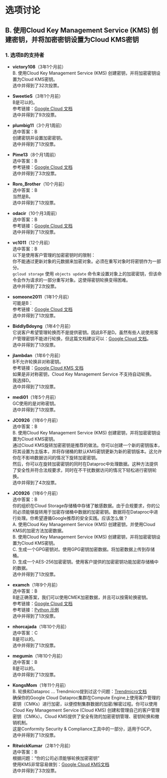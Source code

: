 # 选项讨论
  
  ## B. 使用Cloud Key Management Service (KMS) 创建密钥，并将加密密钥设置为Cloud KMS密钥
  
  ### 1. 选项B的支持者
  - **victory108**（3年1个月前）  
    B. 使用Cloud Key Management Service (KMS) 创建密钥，并将加密密钥设置为Cloud KMS密钥。  
    选中并得到了32次投票。
  
  - **SweetieS**（3年1个月前）  
    B是可以的。  
    参考链接：[Google Cloud 文档](https://cloud.google.com/storage/docs/encryption/using-customer-managed-keys#add-object-key)  
    选中并得到了9次投票。
  
  - **plumbig11**（3个月1周前）  
    选中答案：B  
    创建密钥并设置加密密钥。  
    选中并得到了1次投票。
  
  - **Pime13**（8个月1周前）  
    选中答案：B  
    参考链接：[Google Cloud 文档](https://cloud.google.com/storage/docs/encryption/customer-managed-keys#key-rotation)  
    选中并得到了3次投票。
  
  - **Roro_Brother**（10个月前）  
    选中答案：B  
    当然是B。  
    选中并得到了1次投票。
  
  - **odacir**（10个月3周前）  
    选中答案：B  
    参考链接：[Google Cloud 文档](https://cloud.google.com/storage/docs/encryption/customer-managed-keys#key-rotation)  
    选中并得到了1次投票。
  
  - **vc1011**（12个月前）  
    选中答案：B  
    以下是使用客户管理的加密密钥时的限制：  
    你不能通过更新对象的元数据来加密对象。必须在重写对象时将密钥作为一部分。  
    `gcloud storage` 使用 `objects update` 命令来设置对象上的加密密钥，但该命令会作为请求的一部分重写对象。这使得密钥轮换变得困难。  
    选中并得到了2次投票。
  
  - **someone2011**（1年1个月前）  
    可能是B：  
    参考链接：[Google Cloud 文档](https://cloud.google.com/storage/docs/encryption/customer-managed-keys#key-replacement)  
    选中并得到了1次投票。
  
  - **BiddlyBdoyng**（1年4个月前）  
    它说客户希望管理轮换而不是提供密钥。因此B不是D。虽然有些人说使用客户管理密钥不能进行轮换，但这篇文档建议可以：[Google Cloud 文档](https://cloud.google.com/storage/docs/encryption/customer-managed-keys#key-rotation)。  
    选中并得到了1次投票。
  
  - **jlambdan**（1年6个月前）  
    B不允许轮换非对称密钥。  
    参考链接：[Google Cloud KMS 文档](https://cloud.google.com/kms/docs/key-rotation)  
    如果是非对称密钥，Cloud Key Management Service 不支持自动轮换。  
    我选择D。  
    选中并得到了1次投票。
  
  - **medi01**（1年5个月前）  
    GC使用的是对称密钥。  
    选中并得到了1次投票。
  
  - **JC0926**（1年6个月前）  
    选中答案：B  
    B. 使用Cloud Key Management Service (KMS) 创建密钥，并将加密密钥设置为Cloud KMS密钥。  
    通过Cloud KMS旋转加密密钥是推荐的做法。你可以创建一个新的密钥版本，将其设置为主版本，并将存储桶的默认KMS密钥更新为新的密钥版本。这允许你在不影响数据访问的情况下旋转加密密钥。  
    然后，你可以在旋转加密密钥的同时在Dataproc中处理数据。这种方法提供了安全性并符合法规要求，同时在不干扰数据访问的情况下轻松进行密钥轮换。  
    选中并得到了4次投票。
  
  - **JC0926**（1年6个月前）  
    选中答案：B  
    你的组织在Cloud Storage存储桶中存储了敏感数据。由于合规要求，你的公司必须能够旋转用于加密存储桶中数据的加密密钥。数据将在Dataproc中进行处理。你希望遵循Google推荐的安全实践。应该怎么做？  
    A. 使用Cloud Key Management Service (KMS) 创建密钥，并使用Cloud KMS的加密方法加密数据。  
    B. 使用Cloud Key Management Service (KMS) 创建密钥，并将加密密钥设置为Cloud KMS密钥。  
    C. 生成一个GPG密钥对。使用GPG密钥加密数据。将加密数据上传到存储桶。  
    D. 生成一个AES-256加密密钥。使用客户提供的加密密钥功能加密存储桶中的数据。  
    选中并得到了1次投票。
  
  - **examch**（1年9个月前）  
    选中答案：B  
    B是正确答案，我们可以使用CMEK加密数据，并且可以按需轮换密钥。  
    参考链接：[Google Cloud 文档](https://cloud.google.com/storage/docs/encryption/using-customer-managed-keys#add-object-key)  
    参考链接：[Python 示例](https://cloud.google.com/storage/docs/samples/storage-rotate-encryption-key#storage_rotate_encryption_key-python)  
    选中并得到了1次投票。
  
  - **nhorcajada**（1年10个月前）  
    选中答案：C  
    B是可以的。  
    选中并得到了1次投票。
  
  - **megumin**（1年10个月前）  
    选中答案：B  
    B是可以的。  
    选中并得到了1次投票。
  
  - **KongsMom**（1年11个月前）  
    B. 轮换和Dataproc ... Trendmicro提到过这个问题：[Trendmicro文档](https://www.trendmicro.com/cloudoneconformity/knowledge-base/gcp/Dataproc/enable-encryption-with-cmks-for-dataproc-clusters.html)  
    确保你的Google Cloud Dataproc集群在Compute Engine上使用客户管理的密钥（CMKs）进行加密，以便控制集群数据的加密/解密过程。你可以使用Cloud Key Management Service (Cloud KMS) 创建和管理自己的客户管理密钥（CMKs）。Cloud KMS提供了安全有效的加密密钥管理、密钥轮换和撤销机制。  
    这是Conformity Security & Compliance工具中的一部分，适用于GCP。  
    选中并得到了1次投票。
  
  - **RitwickKumar**（2年1个月前）  
    选中答案：B  
    根据问题：“你的公司必须能够轮换加密密钥”  
    使用KMS非常容易做到：[Google Cloud KMS文档](https://cloud.google.com/kms/docs/rotating-keys#kms-create-key-rotation-schedule-gcloud)  
    选中并得到了3次投票。
  